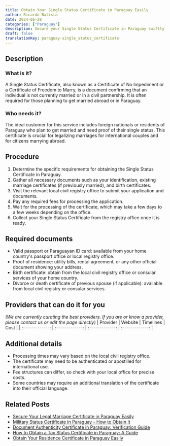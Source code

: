 ```yaml
---
title: Obtain Your Single Status Certificate in Paraguay Easily
author: Ricardo Batista
date: 2024-06-28
categories: ["Paraguay"]
description: Secure your Single Status Certificate in Paraguay swiftly with our step-by-step guide and required documents list.
draft: false
translationKey: paraguay-single_status_certificate
---
```


## Description
### What is it?
A Single Status Certificate, also known as a Certificate of No Impediment or a Certificate of Freedom to Marry, is a document confirming that an individual is not currently married or in a civil partnership. It is often required for those planning to get married abroad or in Paraguay.

### Who needs it?
The ideal customer for this service includes foreign nationals or residents of Paraguay who plan to get married and need proof of their single status. This certificate is crucial for legalizing marriages for international couples and for citizens marrying abroad.

## Procedure

1. Determine the specific requirements for obtaining the Single Status Certificate in Paraguay.
2. Gather all necessary documents such as your identification, existing marriage certificates (if previously married), and birth certificates.
3. Visit the relevant local civil registry office to submit your application and documents.
4. Pay any required fees for processing the application.
5. Wait for the processing of the certificate, which may take a few days to a few weeks depending on the office.
6. Collect your Single Status Certificate from the registry office once it is ready.


## Required documents

- Valid passport or Paraguayan ID card: available from your home country's passport office or local registry office.
- Proof of residence: utility bills, rental agreement, or any other official document showing your address.
- Birth certificate: obtain from the local civil registry office or consular services of your home country.
- Divorce or death certificate of previous spouse (if applicable): available from local civil registry or consular services.


## Providers that can do it for you
_(We are currently curating the best providers. If you are or know a provider, please contact us or edit the page directly)_
| Provider        |     Website     |     Timelines    |       Cost      |
| :-------------: | :-------------: |  :-------------: | :-------------: |

## Additional details

- Processing times may vary based on the local civil registry office.
- The certificate may need to be authenticated or apostilled for international use.
- Fee structures can differ, so check with your local office for precise costs.
- Some countries may require an additional translation of the certificate into their official language.




## Related Posts

- [Secure Your Legal Marriage Certificate in Paraguay Easily](https://tramitit.com/guides/paraguay/marriage_certificate/)
- [Military Status Certificate in Paraguay - How to Obtain It](https://tramitit.com/guides/paraguay/military_status_certificate/)
- [Document Authenticity Certificate in Paraguay: Verification Guide](https://tramitit.com/guides/paraguay/document_authenticity_certificate/)
- [How to Obtain a Tax Status Certificate in Paraguay: A Guide](https://tramitit.com/guides/paraguay/tax_status_certificate/)
- [Obtain Your Residence Certificate in Paraguay Easily](https://tramitit.com/guides/paraguay/residence_certificate/)
